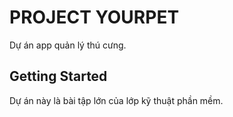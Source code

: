 # PROJECT YOURPET

Dự án app quản lý thú cưng.

## Getting Started

Dự án này là bài tập lớn của lớp kỹ thuật phần mềm.
